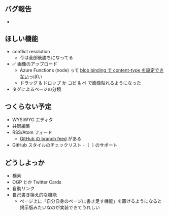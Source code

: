 ## バグ報告

-


## ほしい機能

- conflict resolution
    - 今は全部後勝ちになってる
- ✅ 画像のアップロード
    - Azure Functions (node) って [blob binding で content-type を設定できない](https://github.com/Azure/azure-functions-host/issues/364)っぽい
    - ドラッグ & ドロップ か コピ & ペ で画像貼れるようになった
- タグによるページの分類


## つくらない予定

- WYSIWYG エディタ
- 共同編集
- RSS/Atom フィード
    - [GitHub の branch feed](https://github.com/xl1/serverless-wiki/commits/wiki.atom) がある
- GitHub スタイルのチェックリスト `- [ ]` のサポート


## どうしよっか

- 検索
- OGP とか Twitter Cards
- 自動リンク
- 自己書き換え的な機能
    - ページ上に「自分自身のページに書き足す機能」を置けるようになると掲示版みたいなのが実装できてうれしい
